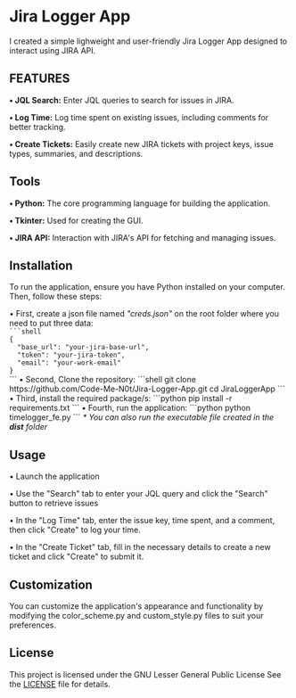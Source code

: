 <h1>Jira Logger App</h1>
I created a simple lighweight and user-friendly Jira Logger App designed to interact using JIRA API.
<br>
<h2>FEATURES</h2>
<p><b>• JQL Search:</b> Enter JQL queries to search for issues in JIRA.</p>
<p><b>• Log Time:</b> Log time spent on existing issues, including comments for better tracking.</p>
<p><b>• Create Tickets:</b> Easily create new JIRA tickets with project keys, issue types, summaries, and descriptions.</p>

<h2>Tools</h2>
<p><b>• Python:</b> The core programming language for building the application.</p>
<p><b>• Tkinter:</b> Used for creating the GUI.</p>
<p><b>• JIRA API:</b> Interaction with JIRA's API for fetching and managing issues.</p>

<h2>Installation</h2>
<p>To run the application, ensure you have Python installed on your computer. Then, follow these steps:</p>
• First, create a json file named <em>"creds.json"</em> on the root folder where you need to put three data:

<code style="border-radius: 10px;" id="code-block">
```shell
{
  "base_url": "your-jira-base-url",
  "token": "your-jira-token",
  "email": "your-work-email"
}
</code>
```
• Second, Clone the repository:
```shell
  git clone https://github.com/Code-Me-N0t/Jira-Logger-App.git
  cd JiraLoggerApp
```
• Third, install the required package/s:
```python
  pip install -r requirements.txt
```
• Fourth, run the application:
```python
  python timelogger_fe.py
```
<i>* You can also run the executable file created in the <b>dist</b> folder</i>

<h2>Usage</h2>
<p>• Launch the application</p>
<p>• Use the "Search" tab to enter your JQL query and click the "Search" button to retrieve issues</p>
<p>• In the "Log Time" tab, enter the issue key, time spent, and a comment, then click "Create" to log your time.</p>
<p>• In the "Create Ticket" tab, fill in the necessary details to create a new ticket and click "Create" to submit it.</p>

<h2>Customization</h2>
<p>You can customize the application's appearance and functionality by modifying the color_scheme.py and custom_style.py files to suit your preferences.</p>

<h2>License</h2>
This project is licensed under the GNU Lesser General Public License See the <a href="http://www.gnu.org/licenses">LICENSE</a> file for details.
